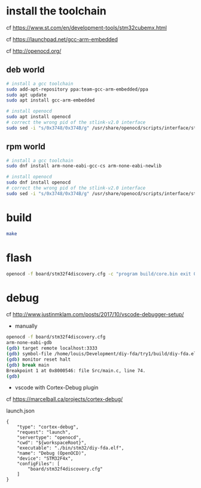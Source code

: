 # install the toolchain

cf https://www.st.com/en/development-tools/stm32cubemx.html

cf https://launchpad.net/gcc-arm-embedded

cf http://openocd.org/

## deb world
```bash
# install a gcc toolchain
sudo add-apt-repository ppa:team-gcc-arm-embedded/ppa
sudo apt update
sudo apt install gcc-arm-embedded

# install openocd
sudo apt install openocd
# correct the wrong pid of the stlink-v2.0 interface
sudo sed -i "s/0x3748/0x374B/g" /usr/share/openocd/scripts/interface/stlink-v2.cfg
```

## rpm world
```bash
# install a gcc toolchain
sudo dnf install arm-none-eabi-gcc-cs arm-none-eabi-newlib

# install openocd
sudo dnf install openocd
# correct the wrong pid of the stlink-v2.0 interface
sudo sed -i "s/0x3748/0x374B/g" /usr/share/openocd/scripts/interface/stlink-v2.cfg
```

# build
```bash
make
```

# flash
```bash
openocd -f board/stm32f4discovery.cfg -c "program build/core.bin exit 0x08000000"
```

# debug

cf http://www.justinmklam.com/posts/2017/10/vscode-debugger-setup/

* manually

```bash
openocd -f board/stm32f4discovery.cfg
arm-none-eabi-gdb
(gdb) target remote localhost:3333
(gdb) symbol-file /home/louis/Development/diy-fda/try1/build/diy-fda.elf
(gdb) monitor reset halt
(gdb) break main
Breakpoint 1 at 0x8000546: file Src/main.c, line 74.
(gdb) 
```

* vscode with Cortex-Debug plugin
 
cf https://marcelball.ca/projects/cortex-debug/

launch.json
```
{
    "type": "cortex-debug",
    "request": "launch",
    "servertype": "openocd",
    "cwd": "${workspaceRoot}",
    "executable": "./bin/stm32/diy-fda.elf",
    "name": "Debug (OpenOCD)",
    "device": "STM32F4x",
    "configFiles": [
        "board/stm32f4discovery.cfg"
    ]
}
```
